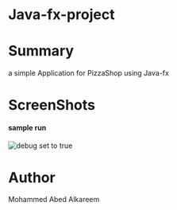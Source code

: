 # Java-fx-project

# Summary
a simple Application for PizzaShop using Java-fx

# ScreenShots

#### sample run
![debug set to true](https://github.com/Mohammed-Abed-Alkareem/Java-fx-project/blob/main/proj_II_121708_s9(Discussion)/Screenshot%202023-09-21%20201258.jpg)

# Author

Mohammed Abed Alkareem
